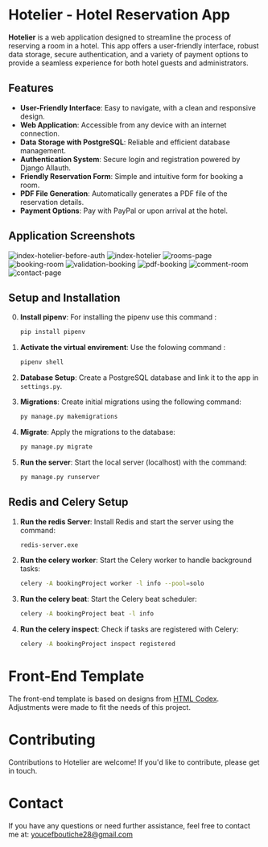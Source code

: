 # Hotelier - Hotel Reservation App

**Hotelier** is a web application designed to streamline the process of reserving a room in a hotel. This app offers a user-friendly interface, robust data storage, secure authentication, and a variety of payment options to provide a seamless experience for both hotel guests and administrators.

## Features

- **User-Friendly Interface**: Easy to navigate, with a clean and responsive design.
- **Web Application**: Accessible from any device with an internet connection.
- **Data Storage with PostgreSQL**: Reliable and efficient database management.
- **Authentication System**: Secure login and registration powered by Django Allauth.
- **Friendly Reservation Form**: Simple and intuitive form for booking a room.
- **PDF File Generation**: Automatically generates a PDF file of the reservation details.
- **Payment Options**: Pay with PayPal or upon arrival at the hotel.

## Application Screenshots
![index-hotelier-before-auth](https://github.com/user-attachments/assets/c0cefce9-6613-4034-896c-7d8a41e3b42e)
![index-hotelier](https://github.com/user-attachments/assets/5a37d119-e70e-4856-a609-ef6ab5942ae3)
![rooms-page](https://github.com/user-attachments/assets/b4c2b01c-1948-4310-849b-ba599953d6f4)
![booking-room](https://github.com/user-attachments/assets/a5594d64-e857-4632-ad9b-2ae7a488f838)
![validation-booking](https://github.com/user-attachments/assets/92173775-93e4-441b-93ea-790bcea15d66)
![pdf-booking](https://github.com/user-attachments/assets/f14685b6-f374-4b50-bc4b-fda8b1381f0c)
![comment-room](https://github.com/user-attachments/assets/35bbde87-3555-410c-81bf-b0027460a985)
![contact-page](https://github.com/user-attachments/assets/7309c169-1b85-44cf-8505-dd181797e459)


## Setup and Installation
0. **Install pipenv**: For installing the pipenv use this command : 
    ```bash
    pip install pipenv
    ```
1. **Activate the virtual envirement**: Use the folowing command :
    ```bash
    pipenv shell
    ```

2. **Database Setup**: Create a PostgreSQL database and link it to the app in `settings.py`.

3. **Migrations**: Create initial migrations using the following command:
    ```bash
    py manage.py makemigrations
    ```
4. **Migrate**: Apply the migrations to the database:
    ```bash
    py manage.py migrate
    ```
5. **Run the server**: Start the local server (localhost) with the command:
    ```bash
    py manage.py runserver
    ```
## Redis and Celery Setup

1. **Run the redis Server**: Install Redis and start the server using the command:
    ```bash
    redis-server.exe
    ```

2. **Run the celery worker**: Start the Celery worker to handle background tasks:
    ```bash
    celery -A bookingProject worker -l info --pool=solo
    ```

3. **Run the celery beat**: Start the Celery beat scheduler:
    ```bash
    celery -A bookingProject beat -l info
    ```

4. **Run the celery inspect**: Check if tasks are registered with Celery:

    ```bash
    celery -A bookingProject inspect registered
    ```

# Front-End Template
The front-end template is based on designs from [HTML Codex](https://htmlcodex.com). Adjustments were made to fit the needs of this project.

# Contributing
Contributions to Hotelier are welcome! If you'd like to contribute, please get in touch.

# Contact 
If you have any questions or need further assistance, feel free to contact me at: youcefboutiche28@gmail.com
